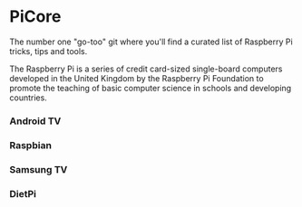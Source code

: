 # PiCore
The number one "go-too" git where you'll find a curated list of Raspberry Pi tricks, tips and tools.

The Raspberry Pi is a series of credit card-sized single-board computers developed in the United Kingdom by the Raspberry Pi Foundation to promote the teaching of basic computer science in schools and developing countries.

### Android TV
### Raspbian
### Samsung TV
### DietPi
